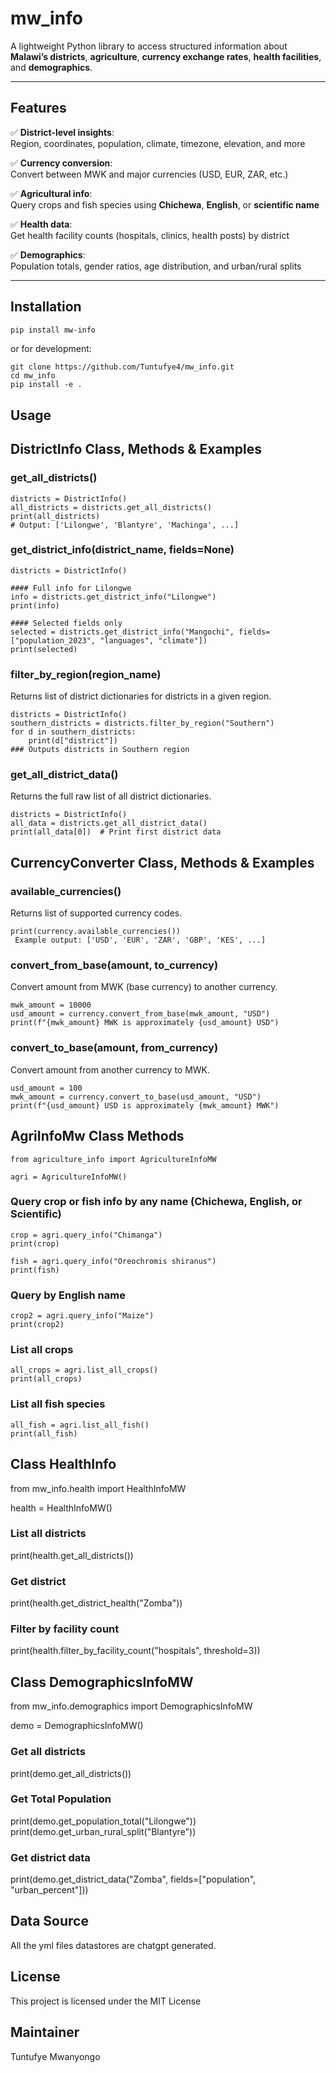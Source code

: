 # mw_info

A lightweight Python library to access structured information about **Malawi’s districts**, **agriculture**, **currency exchange rates**,
**health facilities**, and **demographics**.
   
  
---

## Features

✅ **District-level insights**:  
Region, coordinates, population, climate, timezone, elevation, and more

✅ **Currency conversion**:  
Convert between MWK and major currencies (USD, EUR, ZAR, etc.)

✅ **Agricultural info**:  
Query crops and fish species using **Chichewa**, **English**, or **scientific name**

✅ **Health data**:  
Get health facility counts (hospitals, clinics, health posts) by district

✅ **Demographics**:  
Population totals, gender ratios, age distribution, and urban/rural splits

---

## Installation

```bash
pip install mw-info
```
or for development:

```
git clone https://github.com/Tuntufye4/mw_info.git
cd mw_info
pip install -e .
```

## Usage

## DistrictInfo Class, Methods & Examples

### get_all_districts()

```
districts = DistrictInfo()
all_districts = districts.get_all_districts()
print(all_districts)
# Output: ['Lilongwe', 'Blantyre', 'Machinga', ...]

```

### get_district_info(district_name, fields=None)

```
districts = DistrictInfo()

#### Full info for Lilongwe
info = districts.get_district_info("Lilongwe")
print(info)

#### Selected fields only
selected = districts.get_district_info("Mangochi", fields=["population_2023", "languages", "climate"])
print(selected)

```

### filter_by_region(region_name)

Returns list of district dictionaries for districts in a given region.

```
districts = DistrictInfo()
southern_districts = districts.filter_by_region("Southern")
for d in southern_districts:
    print(d["district"])
### Outputs districts in Southern region
```

### get_all_district_data()

Returns the full raw list of all district dictionaries.

```
districts = DistrictInfo()
all_data = districts.get_all_district_data()
print(all_data[0])  # Print first district data

```

## CurrencyConverter Class, Methods & Examples

### available_currencies()

Returns list of supported currency codes.

```
print(currency.available_currencies())
 Example output: ['USD', 'EUR', 'ZAR', 'GBP', 'KES', ...]

```

### convert_from_base(amount, to_currency)

Convert amount from MWK (base currency) to another currency.

```
mwk_amount = 10000
usd_amount = currency.convert_from_base(mwk_amount, "USD")
print(f"{mwk_amount} MWK is approximately {usd_amount} USD")

```

### convert_to_base(amount, from_currency)

Convert amount from another currency to MWK.

```
usd_amount = 100
mwk_amount = currency.convert_to_base(usd_amount, "USD")
print(f"{usd_amount} USD is approximately {mwk_amount} MWK")

```

## AgriInfoMw Class Methods

```
from agriculture_info import AgricultureInfoMW

agri = AgricultureInfoMW()

```

### Query crop or fish info by any name (Chichewa, English, or Scientific)

```
crop = agri.query_info("Chimanga")
print(crop)

fish = agri.query_info("Oreochromis shiranus")
print(fish)
```

### Query by English name

```
crop2 = agri.query_info("Maize")
print(crop2)

```
### List all crops

```
all_crops = agri.list_all_crops()
print(all_crops)

```

### List all fish species

```
all_fish = agri.list_all_fish()
print(all_fish)

```

## Class HealthInfo

from mw_info.health import HealthInfoMW

health = HealthInfoMW()

### List all districts

print(health.get_all_districts())

### Get district 

print(health.get_district_health("Zomba"))

### Filter by facility count
print(health.filter_by_facility_count("hospitals", threshold=3))

## Class DemographicsInfoMW

from mw_info.demographics import DemographicsInfoMW

demo = DemographicsInfoMW()

### Get all districts

print(demo.get_all_districts())

### Get Total Population

print(demo.get_population_total("Lilongwe"))
print(demo.get_urban_rural_split("Blantyre"))

### Get district data
print(demo.get_district_data("Zomba", fields=["population", "urban_percent"]))


## Data Source

All the yml files datastores are chatgpt generated.

## License

This project is licensed under the MIT License

## Maintainer

Tuntufye Mwanyongo
   